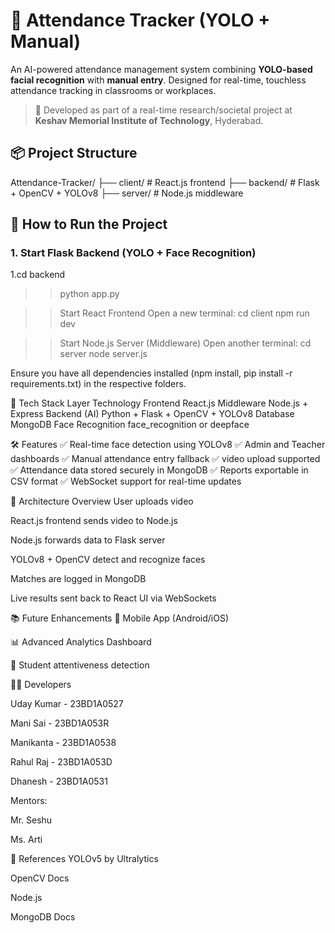 # 🎯 Attendance Tracker (YOLO + Manual)

An AI-powered attendance management system combining **YOLO-based facial recognition** with **manual entry**. Designed for real-time, touchless attendance tracking in classrooms or workplaces.

> 🔬 Developed as part of a real-time research/societal project at **Keshav Memorial Institute of Technology**, Hyderabad.

## 📦 Project Structure

Attendance-Tracker/
├── client/ # React.js frontend
├── backend/ # Flask + OpenCV + YOLOv8
├── server/ # Node.js middleware


## 🚀 How to Run the Project

### 1. Start Flask Backend (YOLO + Face Recognition)


1.cd backend
>>python app.py

>>Start React Frontend
>>Open a new terminal:
>>cd client
>>npm run dev 


>>Start Node.js Server (Middleware)
>>Open another terminal:
>>cd server
>>node server.js      

 Ensure you have all dependencies installed (npm install, pip install -r requirements.txt) in the respective folders.

🧠 Tech Stack
Layer	Technology
Frontend	React.js
Middleware	Node.js + Express
Backend (AI)	Python + Flask + OpenCV + YOLOv8
Database	MongoDB
Face Recognition	face_recognition or deepface

🛠️ Features
✅ Real-time face detection using YOLOv8
✅ Admin and Teacher dashboards
✅ Manual attendance entry fallback
✅  video upload supported
✅ Attendance data stored securely in MongoDB
✅ Reports exportable in CSV format
✅ WebSocket support for real-time updates

📸 Architecture Overview
User uploads video 

React.js frontend sends video to Node.js

Node.js forwards data to Flask server

YOLOv8 + OpenCV detect and recognize faces

Matches are logged in MongoDB

Live results sent back to React UI via WebSockets

📚 Future Enhancements
📱 Mobile App (Android/iOS)

📊 Advanced Analytics Dashboard

🧠 Student attentiveness detection

👨‍💻 Developers

Uday Kumar - 23BD1A0527

Mani Sai - 23BD1A053R

Manikanta - 23BD1A0538

Rahul Raj - 23BD1A053D

Dhanesh - 23BD1A0531

Mentors:

Mr. Seshu

Ms. Arti

📎 References
YOLOv5 by Ultralytics

OpenCV Docs

Node.js

MongoDB Docs







